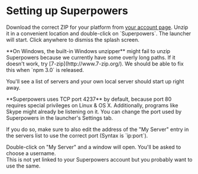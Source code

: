 # Setting up Superpowers

<div class="action">
<p>Download the correct ZIP for your platform from <a href="https://sparklinlabs.com/account" target="_blank">your account page</a>.  
Unzip it in a convenient location and double-click on `Superpowers`.  
The launcher will start. Click anywhere to dismiss the splash screen.
</div>

<div class="note">
  <p>**On Windows, the built-in Windows unzipper** might fail to unzip Superpowers because we currently have some overly long paths.  
  If it doesn't work, try [7-zip](http://www.7-zip.org/). We should be able to fix this when `npm 3.0` is released.
</div>

You'll see a list of servers and your own local server should start up right away.

<div class="note">
  <p>**Superpowers uses TCP port 4237** by default, because port 80 requires special privileges on Linux &amp; OS X. Additionally, programs like Skype might already be listening on it. You can change the port used by Superpowers in the launcher's Settings tab.

  <p>If you do so, make sure to also edit the address of the "My Server" entry in the servers list to use the correct port (Syntax is `ip:port`).
</div>

Double-click on "My Server" and a window will open. You'll be asked to choose a username.  
This is not yet linked to your Superpowers account but you probably want to use the same.
